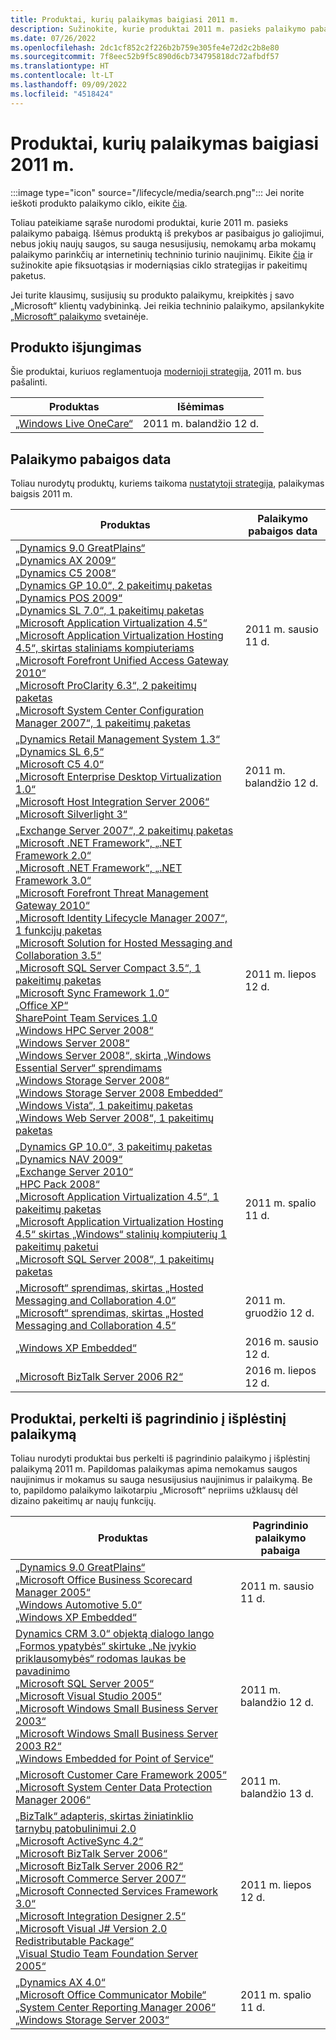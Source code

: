 ```yaml
---
title: Produktai, kurių palaikymas baigiasi 2011 m.
description: Sužinokite, kurie produktai 2011 m. pasieks palaikymo pabaigą arba pereis nuo pagrindinio palaikymo į išplėstinį palaikymą.
ms.date: 07/26/2022
ms.openlocfilehash: 2dc1cf852c2f226b2b759e305fe4e72d2c2b8e80
ms.sourcegitcommit: 7f8eec52b9f5c890d6cb734795818dc72afbdf57
ms.translationtype: HT
ms.contentlocale: lt-LT
ms.lasthandoff: 09/09/2022
ms.locfileid: "4518424"
---
```

# <a name="products-ending-support-in-2011"></a>Produktai, kurių palaikymas baigiasi 2011 m.

:::image type="icon" source="/lifecycle/media/search.png":::
Jei norite ieškoti produkto palaikymo ciklo, eikite [čia](/lifecycle/products/).

Toliau pateikiame sąraše nurodomi produktai, kurie 2011 m. pasieks palaikymo pabaigą. Išėmus produktą iš prekybos ar pasibaigus jo galiojimui, nebus jokių naujų saugos, su sauga nesusijusių, nemokamų arba mokamų palaikymo parinkčių ar internetinių techninio turinio naujinimų. Eikite [čia](/lifecycle/overview/product-end-of-support-overview) ir sužinokite apie fiksuotąsias ir moderniąsias ciklo strategijas ir pakeitimų paketus.

Jei turite klausimų, susijusių su produkto palaikymu, kreipkitės į savo „Microsoft“ klientų vadybininką. Jei reikia techninio palaikymo, apsilankykite [„Microsoft“ palaikymo](https://support.microsoft.com/contactus/?ws=support) svetainėje.

## <a name="product-retirements"></a>Produkto išjungimas

Šie produktai, kuriuos reglamentuoja [modernioji strategija](/lifecycle/policies/modern), 2011 m. bus pašalinti.

| Produktas | Išėmimas |
| --- | --- |
| [„Windows Live OneCare“](/lifecycle/products/windows-live-onecare?branch=live)<br> | 2011 m. balandžio 12 d. |




## <a name="products-reaching-end-of-support"></a>Palaikymo pabaigos data

Toliau nurodytų produktų, kuriems taikoma [nustatytoji strategija](/lifecycle/policies/fixed), palaikymas baigsis 2011 m.

| Produktas | Palaikymo pabaigos data |
| --- | --- |
| [„Dynamics 9.0 GreatPlains“](/lifecycle/products/dynamics-90-greatplains?branch=live)<br>[„Dynamics AX 2009“](/lifecycle/products/dynamics-ax-2009?branch=live)<br>[„Dynamics C5 2008“](/lifecycle/products/dynamics-c5-2008?branch=live)<br>[„Dynamics GP 10.0“, 2 pakeitimų paketas](/lifecycle/products/dynamics-gp-100?branch=live)<br>[„Dynamics POS 2009“](/lifecycle/products/dynamics-pos-2009?branch=live)<br>[„Dynamics SL 7.0“, 1 pakeitimų paketas](/lifecycle/products/dynamics-sl-70?branch=live)<br>[„Microsoft Application Virtualization 4.5“](/lifecycle/products/microsoft-application-virtualization-45?branch=live)<br>[„Microsoft Application Virtualization Hosting 4.5“, skirtas staliniams kompiuteriams](/lifecycle/products/microsoft-application-virtualization-hosting-45?branch=live)<br>[„Microsoft Forefront Unified Access Gateway 2010“](/lifecycle/products/microsoft-forefront-unified-access-gateway-2010?branch=live)<br>[„Microsoft ProClarity 6.3“, 2 pakeitimų paketas](/lifecycle/products/microsoft-proclarity-63?branch=live)<br>[„Microsoft System Center Configuration Manager 2007“, 1 pakeitimų paketas](/lifecycle/products/microsoft-system-center-configuration-manager-2007?branch=live)<br> | 2011 m. sausio 11 d. |
| [„Dynamics Retail Management System 1.3“](/lifecycle/products/dynamics-retail-management-system-headquarters-13?branch=live)<br>[„Dynamics SL 6,5“](/lifecycle/products/dynamics-sl-65?branch=live)<br>[„Microsoft C5 4.0“](/lifecycle/products/microsoft-c5-40?branch=live)<br>[„Microsoft Enterprise Desktop Virtualization 1.0“](/lifecycle/products/microsoft-enterprise-desktop-virtualization-10?branch=live)<br>[„Microsoft Host Integration Server 2006“](/lifecycle/products/microsoft-host-integration-server-2006?branch=live)<br>[„Microsoft Silverlight 3“](/lifecycle/products/microsoft-silverlight-3?branch=live)<br> | 2011 m. balandžio 12 d. |
| [„Exchange Server 2007“, 2 pakeitimų paketas](/lifecycle/products/exchange-server-2007?branch=live)<br>[„Microsoft .NET Framework“, „.NET Framework 2.0“](/lifecycle/products/microsoft-net-framework?branch=live)<br>[„Microsoft .NET Framework“, „.NET Framework 3.0“](/lifecycle/products/microsoft-net-framework?branch=live)<br>[„Microsoft Forefront Threat Management Gateway 2010“](/lifecycle/products/microsoft-forefront-threat-management-gateway-2010?branch=live)<br>[„Microsoft Identity Lifecycle Manager 2007“, 1 funkcijų paketas](/lifecycle/products/microsoft-identity-lifecycle-manager-2007?branch=live)<br>[„Microsoft Solution for Hosted Messaging and Collaboration 3.5“](/lifecycle/products/microsoft-solution-for-hosted-messaging-and-collaboration-35?branch=live)<br>[„Microsoft SQL Server Compact 3.5“, 1 pakeitimų paketas](/lifecycle/products/microsoft-sql-server-compact-35?branch=live)<br>[„Microsoft Sync Framework 1.0“](/lifecycle/products/microsoft-sync-framework-10?branch=live)<br>[„Office XP“](/lifecycle/products/office-xp?branch=live)<br>[SharePoint Team Services 1.0](/lifecycle/products/sharepoint-team-services-10?branch=live)<br>[„Windows HPC Server 2008“](/lifecycle/products/windows-hpc-server-2008?branch=live)<br>[„Windows Server 2008“](/lifecycle/products/windows-server-2008?branch=live)<br>[„Windows Server 2008“, skirta „Windows Essential Server“ sprendimams](/lifecycle/products/windows-server-2008-for-windows-essential-server-solutions?branch=live)<br>[„Windows Storage Server 2008“](/lifecycle/products/windows-storage-server-2008?branch=live)<br>[„Windows Storage Server 2008 Embedded“](/lifecycle/products/windows-storage-server-2008-embedded?branch=live)<br>[„Windows Vista“, 1 pakeitimų paketas](/lifecycle/products/windows-vista?branch=live)<br>[„Windows Web Server 2008“, 1 pakeitimų paketas](/lifecycle/products/windows-web-server-2008?branch=live)<br> | 2011 m. liepos 12 d. |
| [„Dynamics GP 10.0“, 3 pakeitimų paketas](/lifecycle/products/dynamics-gp-100?branch=live)<br>[„Dynamics NAV 2009“](/lifecycle/products/dynamics-nav-2009?branch=live)<br>[„Exchange Server 2010“](/lifecycle/products/exchange-server-2010?branch=live)<br>[„HPC Pack 2008“](/lifecycle/products/hpc-pack-2008?branch=live)<br>[„Microsoft Application Virtualization 4.5“, 1 pakeitimų paketas](/lifecycle/products/microsoft-application-virtualization-45?branch=live)<br>[„Microsoft Application Virtualization Hosting 4.5“ skirtas „Windows“ stalinių kompiuterių 1 pakeitimų paketui](/lifecycle/products/microsoft-application-virtualization-hosting-45?branch=live)<br>[„Microsoft SQL Server 2008“, 1 pakeitimų paketas](/lifecycle/products/microsoft-sql-server-2008?branch=live)<br> | 2011 m. spalio 11 d. |
| [„Microsoft“ sprendimas, skirtas „Hosted Messaging and Collaboration 4.0“](/lifecycle/products/microsoft-solution-for-hosted-messaging-and-collaboration-40?branch=live)<br>[„Microsoft“ sprendimas, skirtas „Hosted Messaging and Collaboration 4.5“](/lifecycle/products/microsoft-solution-for-hosted-messaging-and-collaboration-45?branch=live)<br> | 2011 m. gruodžio 12 d. |
| [„Windows XP Embedded“](/lifecycle/products/windows-xp-embedded?branch=live)<br> | 2016 m. sausio 12 d. |
| [„Microsoft BizTalk Server 2006 R2“](/lifecycle/products/microsoft-biztalk-server-2006-r2?branch=live)<br> | 2016 m. liepos 12 d. |


## <a name="products-moving-to-extended-support"></a>Produktai, perkelti iš pagrindinio į išplėstinį palaikymą

Toliau nurodyti produktai bus perkelti iš pagrindinio palaikymo į išplėstinį palaikymą 2011 m. Papildomas palaikymas apima nemokamus saugos naujinimus ir mokamus su sauga nesusijusius naujinimus ir palaikymą. Be to, papildomo palaikymo laikotarpiu „Microsoft“ nepriims užklausų dėl dizaino pakeitimų ar naujų funkcijų.

| Produktas | Pagrindinio palaikymo pabaiga |
| --- | --- |
| [„Dynamics 9.0 GreatPlains“](/lifecycle/products/dynamics-90-greatplains?branch=live)<br>[„Microsoft Office Business Scorecard Manager 2005“](/lifecycle/products/microsoft-office-business-scorecard-manager-2005?branch=live)<br>[„Windows Automotive 5.0“](/lifecycle/products/windows-automotive-50?branch=live)<br>[„Windows XP Embedded“](/lifecycle/products/windows-xp-embedded?branch=live)<br> | 2011 m. sausio 11 d. |
| [Dynamics CRM 3.0“ objektą dialogo lango „Formos ypatybės“ skirtuke „Ne įvykio priklausomybės“ rodomas laukas be pavadinimo](/lifecycle/products/dynamics-crm-30?branch=live)<br>[„Microsoft SQL Server 2005“](/lifecycle/products/microsoft-sql-server-2005?branch=live)<br>[„Microsoft Visual Studio 2005“](/lifecycle/products/microsoft-visual-studio-2005?branch=live)<br>[„Microsoft Windows Small Business Server 2003“](/lifecycle/products/microsoft-windows-small-business-server-2003?branch=live)<br>[„Microsoft Windows Small Business Server 2003 R2“](/lifecycle/products/microsoft-windows-small-business-server-2003-r2-?branch=live)<br>[„Windows Embedded for Point of Service“](/lifecycle/products/windows-embedded-for-point-of-service?branch=live)<br> | 2011 m. balandžio 12 d. |
| [„Microsoft Customer Care Framework 2005“](/lifecycle/products/microsoft-customer-care-framework-2005?branch=live)<br>[„Microsoft System Center Data Protection Manager 2006“](/lifecycle/products/microsoft-system-center-data-protection-manager-2006?branch=live)<br> | 2011 m. balandžio 13 d. |
| [„BizTalk“ adapteris, skirtas žiniatinklio tarnybų patobulinimui 2.0](/lifecycle/products/biztalk-adapter-for-web-services-enhancement-20?branch=live)<br>[„Microsoft ActiveSync 4.2“](/lifecycle/products/microsoft-activesync-42?branch=live)<br>[„Microsoft BizTalk Server 2006“](/lifecycle/products/microsoft-biztalk-server-2006?branch=live)<br>[„Microsoft BizTalk Server 2006 R2“](/lifecycle/products/microsoft-biztalk-server-2006-r2?branch=live)<br>[„Microsoft Commerce Server 2007“](/lifecycle/products/microsoft-commerce-server-2007?branch=live)<br>[„Microsoft Connected Services Framework 3.0“](/lifecycle/products/microsoft-connected-services-framework-30?branch=live)<br>[„Microsoft Integration Designer 2.5“](/lifecycle/products/microsoft-integration-designer-25?branch=live)<br>[„Microsoft Visual J# Version 2.0 Redistributable Package“](/lifecycle/products/microsoft-visual-j-version-20-redistributable-package?branch=live)<br>[„Visual Studio Team Foundation Server 2005“](/lifecycle/products/microsoft-visual-studio-2005-team-foundation-server?branch=live)<br> | 2011 m. liepos 12 d. |
| [„Dynamics AX 4.0“](/lifecycle/products/dynamics-ax-40?branch=live)<br>[„Microsoft Office Communicator Mobile“](/lifecycle/products/microsoft-office-communicator-mobile?branch=live)<br>[„System Center Reporting Manager 2006“](/lifecycle/products/system-center-reporting-manager-2006?branch=live)<br>[„Windows Storage Server 2003“](/lifecycle/products/windows-storage-server-2003?branch=live)<br> | 2011 m. spalio 11 d. |
